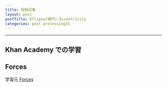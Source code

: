 ```yaml
---
title: 投稿記事
layout: post
postTitle: Ellipse(楕円)-Eccentricity
categories: post processingJS
---
```


-----
## Khan Academy での学習

## Forces


学習元 [Forces](https://www.khanacademy.org/computing/computer-programming/programming-natural-simulations/programming-forces/a/newtons-laws-of-motion)

<div class="row">
   <div class="col-xs-4">
       <canvas id="canvas1"></canvas>
   </div>
   <div class="col-xs-8">
      <pre>
</pre> 
   </div>
</div>

<br>



<script src="//code.jquery.com/jquery-1.11.3.js"></script>
<script src="{{site.url}}/js/processing.min.js" charset="utf-8"></script>
<script src="https://cdn.rawgit.com/google/code-prettify/master/loader/run_prettify.js?skin=sons-of-obsidian"></script>
<script type="text/javascript" src="http://cdn.mathjax.org/mathjax/latest/MathJax.js?config=TeX-AMS-MML_SVG"></script>
<script type="text/javascript">
var $window = $(window)
  // make code pretty
  $('pre').addClass('prettyprint');
  $('pre').css({"background":"#111",
	  	           "font-size":"1.05em",
		                "border":"0px"}
		            );
  $('code').css({"font-size":"1.05em","color":"#f00"});

var height = 900,
    width = 900;
var scale = 2;    

function sketchProc1(processing) {
    processing.angleMode = "degrees";
    var Orbit = function(name,x,y,e,a,rot) {
        this.name = name;
        this.eccentricity = e;
        this.x = x;
        this.y = y;
        this.semiAxis = a;
        this.rot = rot;
    };

    Orbit.prototype.display = function() {
        processing.stroke(255,255,255);
        processing.strokeWeight(1);
        processing.fill(255, 255, 255);
        processing.pushMatrix();
        processing.scale(scale);
        var c = this.eccentricty * this.semiAxis;
        processing.translate(width/2*scale,height/2*scale);
        processing.rotate(this.rot-90);
        for (var i=0;i<360;i=i+0.05){
            var r = this.semiAxis*(1-Math.pow(this.eccentricity,2))/(1+this.eccentricity*processing.cos(i));
            if(i==0){console.log(r);};
            var x = r*processing.cos(i);
            var y = r*processing.sin(i);
            x = processing.map(x,0,14000,0,width); 
            y = processing.map(y,0,14000,0,height);
            processing.point(x,y);
        }
        processing.ellipse(c,0,3,3);
        processing.popMatrix();
    };

    // setup
    processing.setup = function(){
        // canvas size 
        processing.size(width,height);
        processing.background(66, 66, 66);
        for (var i = 0; i < orbits.length; i++) {
          orbits[i].display();
        };

    };

    var orbits = [];
    orbits.push(new Orbit("Mercury",0,0,0.205,57.9,77.45)); 
    orbits.push(new Orbit("Venus",0,0,0.007,108.2,131.6)); 
    orbits.push(new Orbit("Earth",0,0,0.017,149.6,0)); 
    orbits.push(new Orbit("Mars",0,0,0.094,227.9,-23.94)); 
    orbits.push(new Orbit("Jupiter",0,0,0.049,778.6,14.73)); 
    orbits.push(new Orbit("Saturn",0,0,0.057,1433.5,92.6)); 
    orbits.push(new Orbit("Uranus",0,0,0.046,2872.5,170.95)); 
    orbits.push(new Orbit("Nepture",0,0,0.011,4495.1,44.96)); 
    orbits.push(new Orbit("Pluto",0,0,0.244,5906.4,224.07)); 

    processing.draw = function() {

        for (var i = 0; i < orbits.length; i++) {
     //     orbits[i].display();
        };
    }; 
};  

var canvas1 = document.getElementById("canvas1");

// attaching the sketchProc function to the canvas
var p1 = new Processing(canvas1, sketchProc1);

// p.exit(); to detach it
$("#reset2").on("click",function(){
  p2.exit(); //to detach it
  p2 = new Processing(canvas2, sketchProc2);  
});

</script>
